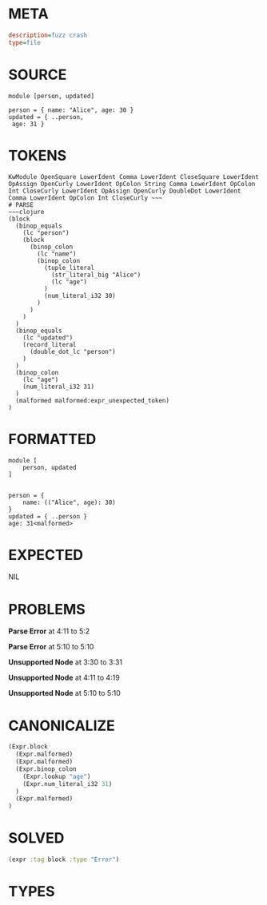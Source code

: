 # META
~~~ini
description=fuzz crash
type=file
~~~
# SOURCE
~~~roc
module [person, updated]

person = { name: "Alice", age: 30 }
updated = { ..person,
 age: 31 }
~~~
# TOKENS
~~~text
KwModule OpenSquare LowerIdent Comma LowerIdent CloseSquare LowerIdent OpAssign OpenCurly LowerIdent OpColon String Comma LowerIdent OpColon Int CloseCurly LowerIdent OpAssign OpenCurly DoubleDot LowerIdent Comma LowerIdent OpColon Int CloseCurly ~~~
# PARSE
~~~clojure
(block
  (binop_equals
    (lc "person")
    (block
      (binop_colon
        (lc "name")
        (binop_colon
          (tuple_literal
            (str_literal_big "Alice")
            (lc "age")
          )
          (num_literal_i32 30)
        )
      )
    )
  )
  (binop_equals
    (lc "updated")
    (record_literal
      (double_dot_lc "person")
    )
  )
  (binop_colon
    (lc "age")
    (num_literal_i32 31)
  )
  (malformed malformed:expr_unexpected_token)
)
~~~
# FORMATTED
~~~roc
module [
	person, updated
]


person = {
	name: (("Alice", age): 30)
}
updated = { ..person }
age: 31<malformed>
~~~
# EXPECTED
NIL
# PROBLEMS
**Parse Error**
at 4:11 to 5:2

**Parse Error**
at 5:10 to 5:10

**Unsupported Node**
at 3:30 to 3:31

**Unsupported Node**
at 4:11 to 4:19

**Unsupported Node**
at 5:10 to 5:10

# CANONICALIZE
~~~clojure
(Expr.block
  (Expr.malformed)
  (Expr.malformed)
  (Expr.binop_colon
    (Expr.lookup "age")
    (Expr.num_literal_i32 31)
  )
  (Expr.malformed)
)
~~~
# SOLVED
~~~clojure
(expr :tag block :type "Error")
~~~
# TYPES
~~~roc
~~~

